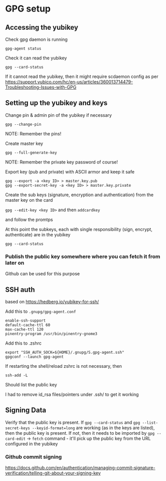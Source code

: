 # GPG setup

## Accessing the yubikey

Check gpg daemon is running

`gpg-agent status`

Check it can read the yubikey

`gpg --card-status`

If it cannot read the yubikey, then it might require scdaemon config as per https://support.yubico.com/hc/en-us/articles/360013714479-Troubleshooting-Issues-with-GPG 

## Setting up the yubikey and keys

Change pin & admin pin of the yubikey if necessary

`gpg --change-pin`

NOTE: Remember the pins!

Create master key

`gpg --full-generate-key`

NOTE: Remember the private key password of course!

Export key (pub and private) with ASCII armor and keep it safe

```
gpg --export -a <key ID> > master.key.pub
gpg --export-secret-key -a <key ID> > master.key.private
```

Create the sub keys (signature, encryption and authentication) from the master key on the card

`gpg --edit-key <key ID>`
and then
`addcardkey`

and follow the promtps

At this point the subkeys, each with single responsibility (sign, encrypt, authenticate) are in the yubikey

`gpg --card-status`

### Publish the public key somewhere where you can fetch it from later on
Github can be used for this purpose

## SSH auth

based on https://hedberg.io/yubikey-for-ssh/

Add this to `.gnupg/gpg-agent.conf`

```
enable-ssh-support
default-cache-ttl 60
max-cache-ttl 120
pinentry-program /usr/bin/pinentry-gnome3
```

Add this to .zshrc

```
export "SSH_AUTH_SOCK=${HOME}/.gnupg/S.gpg-agent.ssh"
gpgconf --launch gpg-agent
```

If restarting the shell/reload zshrc is not necessary, then

```
ssh-add -L
```

Should list the public key

I had to remove id_rsa files/pointers under .ssh/ to get it working

## Signing Data
Verify that the public key is present. If `gpg --card-status` and `gpg --list-secret-keys --keyid-format=long` are working (as in the keys are listed), then
the public key is present. If not, then it needs to be imported by `gpg --card-edit` -> `fetch` command - it'll pick up the public key from the URL configured in the yubikey 

### Github commit signing
https://docs.github.com/en/authentication/managing-commit-signature-verification/telling-git-about-your-signing-key